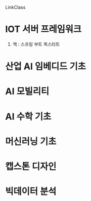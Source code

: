 LinkClass
# IOT 서버 프레임워크
1. 책 : 스프링 부트 퀵스타트 

# 산업 AI 임베디드 기초

# AI 모빌리티

# AI 수학 기초

# 머신러닝 기초

# 캡스톤 디자인

# 빅데이터 분석